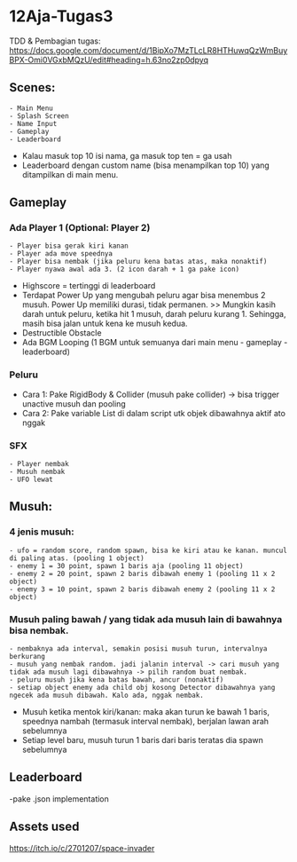 # 12Aja-Tugas3

TDD & Pembagian tugas: https://docs.google.com/document/d/1BipXo7MzTLcLR8HTHuwqQzWmBuyBPX-Omi0VGxbMQzU/edit#heading=h.63no2zp0dpyq

## Scenes:
	- Main Menu
	- Splash Screen
	- Name Input
	- Gameplay
	- Leaderboard
- Kalau masuk top 10 isi nama, ga masuk top ten = ga usah
- Leaderboard dengan custom name (bisa menampilkan top 10) yang ditampilkan di main menu.

## Gameplay
### Ada Player 1 (Optional: Player 2)
	- Player bisa gerak kiri kanan
	- Player ada move speednya
	- Player bisa nembak (jika peluru kena batas atas, maka nonaktif)
	- Player nyawa awal ada 3. (2 icon darah + 1 ga pake icon)
- Highscore = tertinggi di leaderboard
- Terdapat Power Up yang mengubah peluru agar bisa menembus 2 musuh. Power Up memiliki durasi, tidak permanen. >> Mungkin kasih darah untuk peluru, ketika hit 1 musuh, darah peluru kurang 1. Sehingga, masih bisa jalan untuk kena ke musuh kedua.
- Destructible Obstacle
- Ada BGM Looping (1 BGM untuk semuanya dari main menu - gameplay - leaderboard)

### Peluru
- Cara 1: Pake RigidBody & Collider (musuh pake collider) -> bisa trigger unactive musuh dan pooling
- Cara 2: Pake variable List di dalam script utk objek dibawahnya aktif ato nggak

### SFX
	- Player nembak
	- Musuh nembak
	- UFO lewat

## Musuh:
### 4 jenis musuh:
	- ufo = random score, random spawn, bisa ke kiri atau ke kanan. muncul di paling atas. (pooling 1 object)
	- enemy 1 = 30 point, spawn 1 baris aja (pooling 11 object)
	- enemy 2 = 20 point, spawn 2 baris dibawah enemy 1 (pooling 11 x 2 object)
	- enemy 3 = 10 point, spawn 2 baris dibawah enemy 2 (pooling 11 x 2 object)
### Musuh paling bawah / yang tidak ada musuh lain di bawahnya bisa nembak.
	- nembaknya ada interval, semakin posisi musuh turun, intervalnya berkurang
	- musuh yang nembak random. jadi jalanin interval -> cari musuh yang tidak ada musuh lagi dibawahnya -> pilih random buat nembak.
	- peluru musuh jika kena batas bawah, ancur (nonaktif)
	- setiap object enemy ada child obj kosong Detector dibawahnya yang ngecek ada musuh dibawah. Kalo ada, nggak nembak. 
- Musuh ketika mentok kiri/kanan: maka akan turun ke bawah 1 baris, speednya nambah (termasuk interval nembak), berjalan lawan arah sebelumnya
- Setiap level baru, musuh turun 1 baris dari baris teratas dia spawn sebelumnya

## Leaderboard
-pake .json implementation

## Assets used
https://itch.io/c/2701207/space-invader
